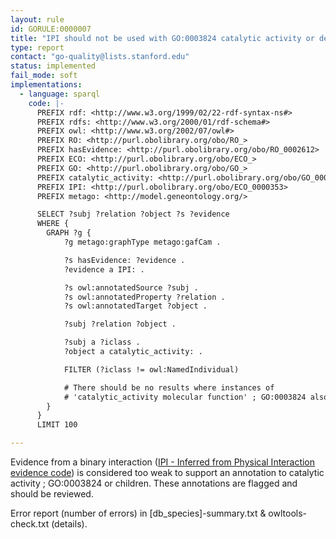 ```yaml
---
layout: rule
id: GORULE:0000007
title: "IPI should not be used with GO:0003824 catalytic activity or descendents"
type: report
contact: "go-quality@lists.stanford.edu"
status: implemented
fail_mode: soft
implementations:
  - language: sparql
    code: |-
      PREFIX rdf: <http://www.w3.org/1999/02/22-rdf-syntax-ns#>
      PREFIX rdfs: <http://www.w3.org/2000/01/rdf-schema#>
      PREFIX owl: <http://www.w3.org/2002/07/owl#>
      PREFIX RO: <http://purl.obolibrary.org/obo/RO_>
      PREFIX hasEvidence: <http://purl.obolibrary.org/obo/RO_0002612>
      PREFIX ECO: <http://purl.obolibrary.org/obo/ECO_>
      PREFIX GO: <http://purl.obolibrary.org/obo/GO_>
      PREFIX catalytic_activity: <http://purl.obolibrary.org/obo/GO_0003824>
      PREFIX IPI: <http://purl.obolibrary.org/obo/ECO_0000353>
      PREFIX metago: <http://model.geneontology.org/>

      SELECT ?subj ?relation ?object ?s ?evidence
      WHERE {
        GRAPH ?g {
            ?g metago:graphType metago:gafCam .

            ?s hasEvidence: ?evidence .
            ?evidence a IPI: .

            ?s owl:annotatedSource ?subj .
            ?s owl:annotatedProperty ?relation .
            ?s owl:annotatedTarget ?object .

            ?subj ?relation ?object .

            ?subj a ?iclass .
            ?object a catalytic_activity: .

            FILTER (?iclass != owl:NamedIndividual)

            # There should be no results where instances of
            # 'catalytic_activity molecular function' ; GO:0003824 also have evidences of IPI
        }
      }
      LIMIT 100

---
```

Evidence from a binary interaction ([IPI - Inferred from Physical Interaction evidence
code](http://www.geneontology.org/GO.evidence.shtml#ipi)) is considered too weak to support an annotation to catalytic activity ; GO:0003824 or children. 
These annotations are flagged and should be reviewed. 

Error report (number of errors) in [db_species]-summary.txt & owltools-check.txt (details).
